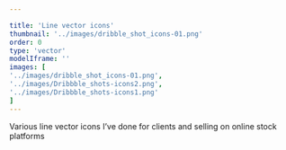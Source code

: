 ```yaml
---

title: 'Line vector icons'
thumbnail: '../images/dribble_shot_icons-01.png'
order: 0
type: 'vector'
modelIframe: ''
images: [
'../images/dribble_shot_icons-01.png',
'../images/Dribbble_shots-icons2.png',
'../images/Dribbble_shots-icons1.png'
]
---
```


Various line vector icons I’ve done for clients and
selling on online stock platforms
